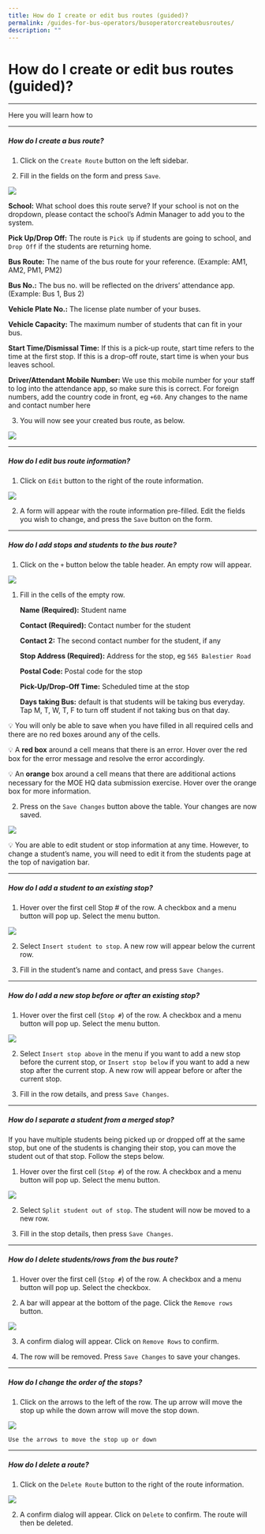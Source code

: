 ```yaml
---
title: How do I create or edit bus routes (guided)?
permalink: /guides-for-bus-operators/busoperatorcreatebusroutes/
description: ""
---
```

# How do I create or edit bus routes (guided)?
----------
Here you will learn how to 

----------------------------
##### How do I create a bus route?

1.  Click on the `Create Route` button on the left sidebar.
    
2.  Fill in the fields on the form and press `Save`.
    
 ![](/images/Operator/osb%20ops%2004%20create%20route.png)
    
**School:** What school does this route serve? If your school is not on the dropdown, please contact the school’s Admin Manager to add you to the system.

**Pick Up/Drop Off:** The route is `Pick Up` if students are going to school, and `Drop Off` if the students are returning home.
    
**Bus Route:** The name of the bus route for your reference. (Example: AM1, AM2, PM1, PM2)

**Bus No.:** The bus no. will be reflected on the drivers’ attendance app. (Example: Bus 1, Bus 2)

**Vehicle Plate No.:** The license plate number of your buses.

**Vehicle Capacity:** The maximum number of students that can fit in your bus.

**Start Time/Dismissal Time:** If this is a pick-up route, start time refers to the time at the first stop. If this is a drop-off route, start time is when your bus leaves school.

**Driver/Attendant Mobile Number:** We use this mobile number for your staff to log into the attendance app, so make sure this is correct. For foreign numbers, add the country code in front, eg `+60`. Any changes to the name and contact number here
    
3.  You will now see your created bus route, as below.
    
![](/images/Operator/osb%20ops%2005%20bus%20route.png)

----------------------------
##### How do I edit bus route information?


1.  Click on `Edit` button to the right of the route information.
    
![](/images/Operator/osb%20ops%2006%20bus%20route%20edit.png)
    
2.  A form will appear with the route information pre-filled. Edit the fields you wish to change, and press the `Save` button on the form.

----------------------------
##### How do I add stops and students to the bus route?


1.  Click on the `+` button below the table header. An empty row will appear.

![](/images/Operator/osb%20ops%2007%20bus%20route%20add%20student.png)

1.  Fill in the cells of the empty row.
    
    **Name (Required):** Student name
    
    **Contact (Required):** Contact number for the student
    
    **Contact 2:** The second contact number for the student, if any
    
    **Stop Address (Required):** Address for the stop, eg `565 Balestier Road`
    
    **Postal Code:** Postal code for the stop
    
    **Pick-Up/Drop-Off Time:** Scheduled time at the stop
    
    **Days taking Bus:** default is that students will be taking bus everyday. Tap M, T, W, T, F to turn off student if not taking bus on that day.
    
💡 You will only be able to save when you have filled in all required cells and there are no red boxes around any of the cells.
    
💡 A **red box** around a cell means that there is an error. Hover over the red box for the error message and resolve the error accordingly.
   
💡 An **orange** box around a cell means that there are additional actions necessary for the MOE HQ data submission exercise. Hover over the orange box for more information.
    
2.  Press on the `Save Changes` button above the table. Your changes are now saved.
    
![](/images/Operator/osb%20ops%2008%20bus%20route%20add%20student.png)
    
   💡 You are able to edit student or stop information at any time. However, to change a student’s name, you will need to edit it from the students page at the top of navigation bar.
    
    

----------------------------
##### How do I add a student to an existing stop?

1.  Hover over the first cell Stop # of the row. A checkbox and a menu button will pop up. Select the menu button.
    
![](/images/Operator/osb%20ops%2009%20bus%20route%20add%20to%20existing%20stop.png)
    
2.  Select `Insert student to stop`. A new row will appear below the current row.
    
3.  Fill in the student’s name and contact, and press `Save Changes`.

----------------------------
##### How do I add a new stop before or after an existing stop?


1.  Hover over the first cell (`Stop #`) of the row. A checkbox and a menu button will pop up. Select the menu button.
    
![](/images/Operator/osb%20ops%2010%20bus%20route%20add%20stop.png)
    
2.  Select `Insert stop above` in the menu if you want to add a new stop before the current stop, or `Insert stop below` if you want to add a new stop after the current stop. A new row will appear before or after the current stop.
    
3.  Fill in the row details, and press `Save Changes`.

----------------------------
##### How do I separate a student from a merged stop?


If you have multiple students being picked up or dropped off at the same stop, but one of the students is changing their stop, you can move the student out of that stop. Follow the steps below.

1.  Hover over the first cell (`Stop #`) of the row. A checkbox and a menu button will pop up. Select the menu button.
    
![](/images/Operator/osb%20ops%2011%20bus%20route%20split%20row.png)
    
2.  Select `Split student out of stop`. The student will now be moved to a new row.
    
3.  Fill in the stop details, then press `Save Changes`.

----------------------------
##### How do I delete students/rows from the bus route?

1.  Hover over the first cell (`Stop #`) of the row. A checkbox and a menu button will pop up. Select the checkbox.
    
2.  A bar will appear at the bottom of the page. Click the `Remove rows` button.
    
![](/images/Operator/osb%20ops%2013%20bus%20route%20delete%20student.png)
    
3.  A confirm dialog will appear. Click on `Remove Rows` to confirm.
    
4.  The row will be removed. Press `Save Changes` to save your changes.

----------------------------
##### How do I change the order of the stops?

1.  Click on the arrows to the left of the row. The up arrow will move the stop up while the down arrow will move the stop down.
    
![](/images/Operator/osb%20ops%2012%20bus%20route%20reorder.png)
    
    Use the arrows to move the stop up or down

----------------------------
##### How do I delete a route?

1.  Click on the `Delete Route` button to the right of the route information.
    
![](/images/Operator/osb%20ops%2014%20bus%20route%20delete%20route.png)
    
2.  A confirm dialog will appear. Click on `Delete` to confirm. The route will then be deleted.
